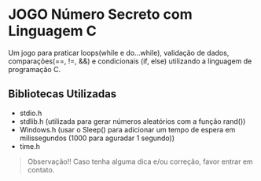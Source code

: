 # JOGO Número Secreto com Linguagem C
Um jogo para praticar loops(while e do...while), validação de dados, comparações(==, !=, &amp;&amp;) e condicionais (if, else) utilizando a linguagem de programação C.

## Bibliotecas Utilizadas

- stdio.h
- stdlib.h (utilizada para gerar números aleatórios com a função rand())
- Windows.h (usar o Sleep() para adicionar um tempo de espera em milissegundos (1000 para aguradar 1 segundo))
- time.h

> Observação!!
Caso tenha alguma dica e/ou correção, favor entrar em contato.
